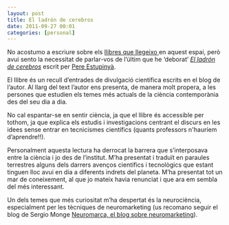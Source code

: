 ```yaml
---
layout: post
title: El ladrón de cerebros
date: 2011-09-27 00:01
categories: [personal]
---
```

No acostumo a escriure sobre els <a href="http://sergixaudiera.com/library/" target="_blank">llibres que llegeixo </a>en aquest espai, però avui sento la necessitat de parlar-vos de l’últim que he ‘deborat’ <em><a href="http://www.elladrondecerebros.com/" target="_blank">El ladrón de cerebros</a></em> escrit per <a href="https://twitter.com/#%21/Perestupinya" target="_blank">Pere Estupinyà</a>.

El llibre és un recull d’entrades de divulgació científica escrits en el blog de l’autor. Al llarg del text l’autor ens presenta, de manera molt propera, a les persones que estudien els temes més actuals de la ciència contemporània des del seu dia a dia.

No cal espantar-se en sentir ciència, ja que el llibre és accessible per tothom, ja que explica els estudis i investigacions centrant el discurs en les idees sense entrar en tecnicismes científics (quants professors n'hauríem d’aprendre!!).

Personalment aquesta lectura ha derrocat la barrera que s’interposava entre la ciència i jo des de l’institut. M’ha presentat i traduït en paraules terrestres alguns dels darrers avenços científics i tecnològics que estant tinguen lloc avui en dia a diferents indrets del planeta. M’ha presentat tot un mar de coneixement, al que jo mateix havia renunciat i que ara em sembla del més interessant.

Un dels temes que més curiositat m’ha despertat és la neurociència, especialment per les tècniques de neuromarketing (us recomano seguir el blog de Sergio Monge <a href="http://neuromarca.com/" target="_blank">Neuromarca, el blog sobre neuromarketing</a>).
